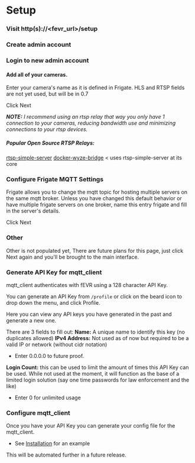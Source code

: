 # Setup

### Visit http(s)://<fevr_url>/setup
 
 
### Create admin account
 
 
### Login to new admin account
 
 
#### Add all of your cameras.
Enter your camera's name as it is defined in Frigate.
HLS and RTSP fields are not yet used, but will be in 0.7

Click Next

***NOTE:** I recommend using an rtsp relay that way you only have 1 connection to your cameras, reducing bandwidth use and minimizing connections to your rtsp devices.*

##### Popular Open Source RTSP Relays:
[rtsp-simple-server](https://github.com/aler9/rtsp-simple-server)
[docker-wyze-bridge](https://github.com/mrlt8/docker-wyze-bridge) < uses rtsp-simple-server at its core

### Configure Frigate MQTT Settings
Frigate allows you to change the mqtt topic for hosting multiple servers on the same mqtt broker.  Unless you have changed this default behavior or have multiple frigate servers on one broker, name this entry frigate and fill in the server's details.

Click Next

### Other 
Other is not populated yet, There are future plans for this page, just click Next again and you'll be brought to the main interface.

### Generate API Key for mqtt_client
mqtt_client authenticates with fEVR using a 128 character API Key.

You can generate an API Key from `/profile` or click on the beard icon to drop down the menu, and click Profile.

Here you can view any API keys you have generated in the past and generate a new one.

There are 3 fields to fill out:
**Name:** A unique name to identify this key (no duplicates allowed)
**IPv4 Address:** Not used as of now but required to be a valid IP or network (without cidr notation)
- Enter 0.0.0.0 to future proof.

**Login Count:** this can be used to limit the amount of times this API Key can be used.  While not used at the moment, it will function as the base of a limited login solution (say one time passwords for law enforcement and the like)
- Enter 0 for unlimited usage

### Configure mqtt_client
Once you have your API Key you can generate your config file for the mqtt_client.
  - See [Installation](/installation) for an example

This will be automated further in a future release.